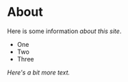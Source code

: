 # About

Here is some information _about this site_.

- One
- Two
- Three

*Here's a bit more text.*
